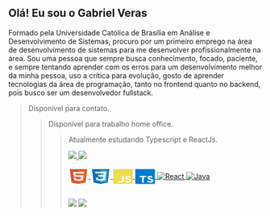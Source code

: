 ## Olá! Eu sou o Gabriel Veras

Formado pela Universidade Católica de Brasília em Análise e Desenvolvimento de Sistemas, procuro por um primeiro emprego na área de desenvolvimento de sistemas para me desenvolver profissionalmente na área. 
Sou uma pessoa que sempre busca conhecimento, focado, paciente, e sempre tentando aprender com os erros para um desenvolvimento melhor da minha pessoa, uso a crítica para evolução, gosto de aprender tecnologias da área de programação, tanto no frontend quanto no backend, pois busco ser um desenvolvedor fullstack. <blockquote>
Disponível para contato.<blockquote>
Disponível para trabalho home office. <blockquote>
Atualmente estudando Typescript e ReactJs.

<div>
  <a href="https://github.com/GabrielVeras-dev">
  <img height="180em" src="https://github-readme-stats.vercel.app/api?username=GabrielVeras-dev&show_icons=true&theme=tokyonight&include_all_commits=true&count_printe=true"/>
  <img height="180em" src="https://github-readme-stats.vercel.app/api/top-langs/?username=GabrielVeras-dev&layout-compact&langs_count=16&theme=tokyonight"/>
</div>

  <div style="display: inline_block"><br>
  <img align="center" alt="HTML" height="30" width="40" src="https://raw.githubusercontent.com/devicons/devicon/master/icons/html5/html5-original.svg">
  <img align="center" alt="CSS" height="30" width="40" src="https://raw.githubusercontent.com/devicons/devicon/master/icons/css3/css3-original.svg">
  <img align="center" alt="Js" height="30" width="40" src="https://raw.githubusercontent.com/devicons/devicon/master/icons/javascript/javascript-plain.svg">
  <img align="center" alt="Ts" height="30" width="40" src="https://raw.githubusercontent.com/devicons/devicon/master/icons/typescript/typescript-plain.svg">
  <img align="center" alt="React" height="30" width="40" src="https://cdn.jsdelivr.net/gh/devicons/devicon/icons/react/react-original-wordmark.svg">
  <img align="center" alt="Java" height="30" width="40" src="https://cdn.jsdelivr.net/gh/devicons/devicon/icons/java/java-original-wordmark.svg"/>
  </div>
  
  ##
   <a href = "mailto:bielveras.ec106@gmail.com"><img src="https://img.shields.io/badge/-Gmail-%23333?style=for-the-badge&logo=gmail&logoColor=white" target="_blank"></a>
   <a href="https://www.linkedin.com/in/dev-gabrielveras/" target="_blank"><img src="https://img.shields.io/badge/-LinkedIn-%230077B5?style=for-the-badge&logo=linkedin&logoColor=white" target="_blank"></a> 

